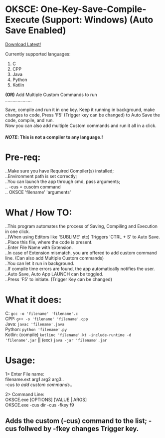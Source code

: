 OKSCE: One-Key-Save-Compile-Execute (Support: Windows) (Auto Save Enabled)
================================================
  [Download Latest!](https://github.com/san-vm/OKSCE-One-Key-Save-Compile-Execute/releases/)  
  
Currently supported languages:  
1. C  
2. CPP  
3. Java  
4. Python  
5. Kotlin  
  
  **(OR)** Add Multiple Custom Commands to run  
.*.*.*.*.*.*.*.*.*.*.*.*.*.*.*.*.*.*.*.*.  

Save, compile and run it in one key. Keep it running in background, make changes to code, Press 'F5' (Trigger key can be changed) to Auto Save the code, compile, and run.  
Now you can also add multiple Custom commands and run it all in a click.  
#### *NOTE*: This is not a compiler to any language.!  

Pre-req:
=======

..Make sure you have Required Compiler(s) installed;  
..Environment path is set correctly;  
..You can launch the app through cmd, pass arguments;  
.. -cus = cusotm command  
.. OKSCE 'filename' 'arguments'  

What / How TO:
=======

..This program automates the process of Saving, Compiling and Execution in one click.  
..(When using Editors like 'SUBLIME' etc) Triggers 'CTRL + S' to Auto Save.  
..Place this file, where the code is present.  
..Enter File Name with Extension.  
..In case of Extension mismatch, you are offered to add custom command line. (Can also add Multiple Custom commands)  
..You can let it run in background.  
..If compile time errors are found, the app automatically notifies the user.  
..Auto Save, Auto App LAUNCH can be toggled.  
..Press 'F5' to initiate. (Trigger Key can be changed)  
  

What it does:
=======

C: ```gcc -o 'filename' 'filename'.c```  
CPP: ```g++ -o 'filename' 'filename'.cpp```  
Java: ```javac 'filename'.java```  
Python: ```python 'filename'.py```  
Kotlin: (compile) ```kotlinc 'filename'.kt -include-runtime -d 'filename'.jar``` || (exc) ```java -jar 'filename'.jar```  
  
Usage:
=======

1> Enter File name:  
filename.ext arg1 arg2 arg3..  
-cus *to add custom commands*..  

2> Command Line:  
OKSCE.exe [OPTIONS] [VALUE | ARGS]  
OKSCE.exe -cus dir -cus -fkey f9  
## Adds the custom (-cus) command to the list; -cus follwed by -fkey changes Trigger key.